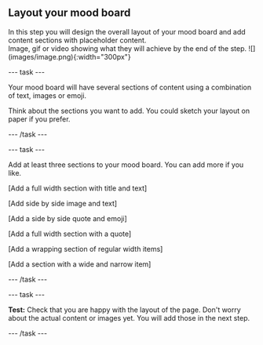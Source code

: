 ## Layout your mood board

<div style="display: flex; flex-wrap: wrap">
<div style="flex-basis: 200px; flex-grow: 1; margin-right: 15px;">
In this step you will design the overall layout of your mood board and add content sections with placeholder content. 
</div>
<div>
Image, gif or video showing what they will achieve by the end of the step. ![](images/image.png){:width="300px"}
</div>
</div>


--- task ---

Your mood board will have several sections of content using a combination of text, images or emoji. 

Think about the sections you want to add. You could sketch your layout on paper if you prefer. 

--- /task ---

--- task ---

Add at least three sections to your mood board. You can add more if you like. 

[Add a full width section with title and text]

[Add side by side image and text]

[Add a side by side quote and emoji]

[Add a full width section with a quote]

[Add a wrapping section of regular width items]

[Add a section with a wide and narrow item]

--- /task ---

--- task ---

**Test:** Check that you are happy with the layout of the page. Don't worry about the actual content or images yet. You will add those in the next step.

--- /task ---

